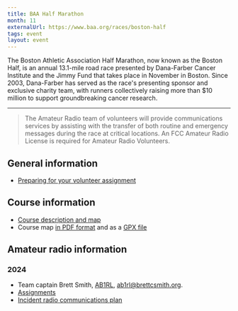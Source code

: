 ```yaml
---
title: BAA Half Marathon
month: 11
externalUrl: https://www.baa.org/races/boston-half
tags: event
layout: event
---
```


The Boston Athletic Association Half Marathon, now known as the Boston Half, is an annual 13.1-mile road race presented by Dana-Farber Cancer Institute and the Jimmy Fund that takes place in November in Boston. Since 2003, Dana-Farber has served as the race's presenting sponsor and exclusive charity team, with runners collectively raising more than $10 million to support groundbreaking cancer research.

---

> The Amateur Radio team of volunteers will provide communications services by
> assisting with the transfer of both routine and emergency messages during the
> race at critical locations. An FCC Amateur Radio License is required for
> Amateur Radio Volunteers.

## General information

- [Preparing for your volunteer assignment](https://www.baa.org/races/baa-half-marathon/volunteer/volunteer-registration/assignment-details)

## Course information

- [Course description and map](https://www.baa.org/races/baa-half-marathon/watch/course-information)
- Course map [in PDF format](https://www.baa.org/sites/default/files/2024-09/2024%20Half%20Course%20Map.pdf) and as a [GPX file](BAA_Half_Marathon_Course.gpx)

## Amateur radio information

### 2024

- Team captain Brett Smith, [AB1RL](https://www.qrz.com/db/AB1RL), <ab1rl@brettcsmith.org>.
- [Assignments](./2024/assignments/)
- [Incident radio communications plan](./2024/ics.pdf)
